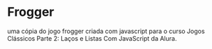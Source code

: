 # Frogger
uma cópia do jogo frogger criada com javascript para o curso Jogos Clássicos Parte 2: Laços e Listas Com JavaScript da Alura. 
